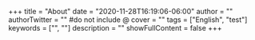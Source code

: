 +++
title = "About"
date = "2020-11-28T16:19:06-06:00"
author = ""
authorTwitter = "" #do not include @
cover = ""
tags = ["English", "test"]
keywords = ["", ""]
description = ""
showFullContent = false
+++

